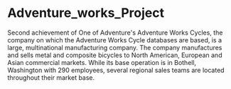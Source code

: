 # Adventure_works_Project
Second achievement of One of Adventure's
Adventure Works Cycles, the company on which the Adventure Works Cycle databases are based, is a large, multinational manufacturing company. The company manufactures and sells metal and composite bicycles to North American, European and Asian commercial markets. While its base operation is in Bothell, Washington with 290 employees, several regional sales teams are located throughout their market base.
